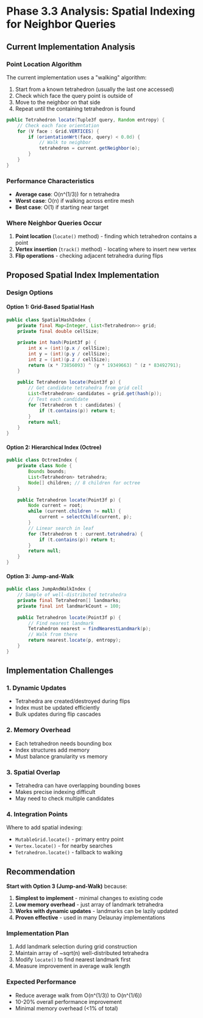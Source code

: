 # Phase 3.3 Analysis: Spatial Indexing for Neighbor Queries

## Current Implementation Analysis

### Point Location Algorithm
The current implementation uses a "walking" algorithm:
1. Start from a known tetrahedron (usually the last one accessed)
2. Check which face the query point is outside of
3. Move to the neighbor on that side
4. Repeat until the containing tetrahedron is found

```java
public Tetrahedron locate(Tuple3f query, Random entropy) {
    // Check each face orientation
    for (V face : Grid.VERTICES) {
        if (orientationWrt(face, query) < 0.0d) {
            // Walk to neighbor
            tetrahedron = current.getNeighbor(o);
        }
    }
}
```

### Performance Characteristics
- **Average case**: O(n^(1/3)) for n tetrahedra
- **Worst case**: O(n) if walking across entire mesh
- **Best case**: O(1) if starting near target

### Where Neighbor Queries Occur
1. **Point location** (`locate()` method) - finding which tetrahedron contains a point
2. **Vertex insertion** (`track()` method) - locating where to insert new vertex
3. **Flip operations** - checking adjacent tetrahedra during flips

## Proposed Spatial Index Implementation

### Design Options

#### Option 1: Grid-Based Spatial Hash
```java
public class SpatialHashIndex {
    private final Map<Integer, List<Tetrahedron>> grid;
    private final double cellSize;
    
    private int hash(Point3f p) {
        int x = (int)(p.x / cellSize);
        int y = (int)(p.y / cellSize);
        int z = (int)(p.z / cellSize);
        return (x * 73856093) ^ (y * 19349663) ^ (z * 83492791);
    }
    
    public Tetrahedron locate(Point3f p) {
        // Get candidate tetrahedra from grid cell
        List<Tetrahedron> candidates = grid.get(hash(p));
        // Test each candidate
        for (Tetrahedron t : candidates) {
            if (t.contains(p)) return t;
        }
        return null;
    }
}
```

#### Option 2: Hierarchical Index (Octree)
```java
public class OctreeIndex {
    private class Node {
        Bounds bounds;
        List<Tetrahedron> tetrahedra;
        Node[] children; // 8 children for octree
    }
    
    public Tetrahedron locate(Point3f p) {
        Node current = root;
        while (current.children != null) {
            current = selectChild(current, p);
        }
        // Linear search in leaf
        for (Tetrahedron t : current.tetrahedra) {
            if (t.contains(p)) return t;
        }
        return null;
    }
}
```

#### Option 3: Jump-and-Walk
```java
public class JumpAndWalkIndex {
    // Sample of well-distributed tetrahedra
    private final Tetrahedron[] landmarks;
    private final int landmarkCount = 100;
    
    public Tetrahedron locate(Point3f p) {
        // Find nearest landmark
        Tetrahedron nearest = findNearestLandmark(p);
        // Walk from there
        return nearest.locate(p, entropy);
    }
}
```

## Implementation Challenges

### 1. Dynamic Updates
- Tetrahedra are created/destroyed during flips
- Index must be updated efficiently
- Bulk updates during flip cascades

### 2. Memory Overhead
- Each tetrahedron needs bounding box
- Index structures add memory
- Must balance granularity vs memory

### 3. Spatial Overlap
- Tetrahedra can have overlapping bounding boxes
- Makes precise indexing difficult
- May need to check multiple candidates

### 4. Integration Points
Where to add spatial indexing:
- `MutableGrid.locate()` - primary entry point
- `Vertex.locate()` - for nearby searches
- `Tetrahedron.locate()` - fallback to walking

## Recommendation

**Start with Option 3 (Jump-and-Walk)** because:
1. **Simplest to implement** - minimal changes to existing code
2. **Low memory overhead** - just array of landmark tetrahedra
3. **Works with dynamic updates** - landmarks can be lazily updated
4. **Proven effective** - used in many Delaunay implementations

### Implementation Plan
1. Add landmark selection during grid construction
2. Maintain array of ~sqrt(n) well-distributed tetrahedra
3. Modify `locate()` to find nearest landmark first
4. Measure improvement in average walk length

### Expected Performance
- Reduce average walk from O(n^(1/3)) to O(n^(1/6))
- 10-20% overall performance improvement
- Minimal memory overhead (<1% of total)